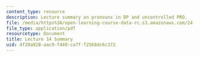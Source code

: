 ```yaml
---
content_type: resource
description: Lecture summary on pronouns in DP and uncontrolled PRO.
file: /media/https%3A/open-learning-course-data-rc.s3.amazonaws.com/24-902-language-and-its-structure-ii-syntax-fall-2003/4f20a928aac9f440ca7ff2568dc6c372_ln14_16_nov.pdf
file_type: application/pdf
resourcetype: Document
title: Lecture 14 Summary
uid: 4f20a928-aac9-f440-ca7f-f2568dc6c372
---
```

